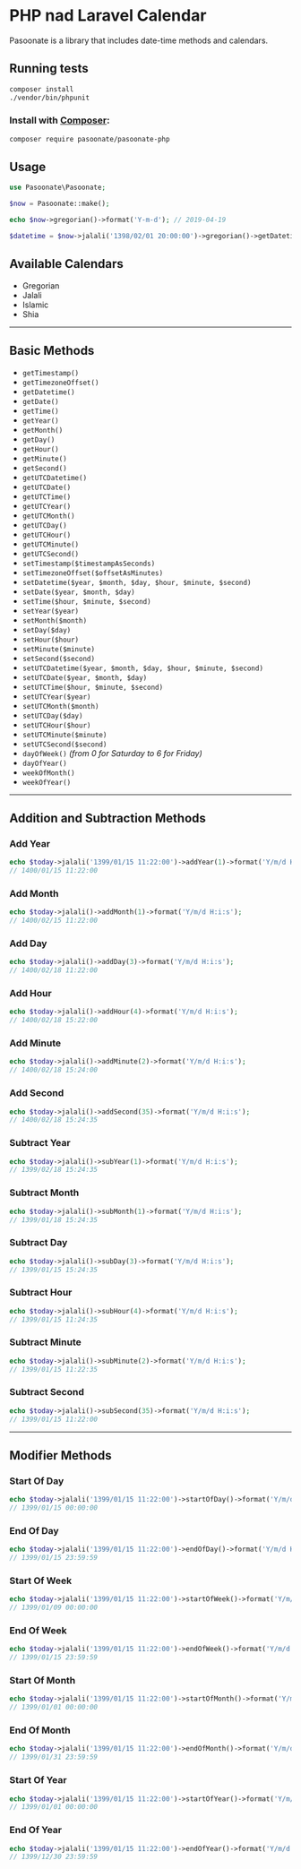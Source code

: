 
# PHP nad Laravel Calendar

Pasoonate is a library that includes date-time methods and calendars.



## Running tests
```bash
composer install
./vendor/bin/phpunit
```


### Install with [Composer](https://getcomposer.org):  
```bash
composer require pasoonate/pasoonate-php
```

## Usage
```php
use Pasoonate\Pasoonate;

$now = Pasoonate::make();
```

```php
echo $now->gregorian()->format('Y-m-d'); // 2019-04-19
```

```php
$datetime = $now->jalali('1398/02/01 20:00:00')->gregorian()->getDatetime();
```

## Available Calendars

- Gregorian
- Jalali
- Islamic
- Shia

---

## Basic Methods

- `getTimestamp()`
- `getTimezoneOffset()`
- `getDatetime()`
- `getDate()`
- `getTime()`
- `getYear()`
- `getMonth()`
- `getDay()`
- `getHour()`
- `getMinute()`
- `getSecond()`
- `getUTCDatetime()`
- `getUTCDate()`
- `getUTCTime()`
- `getUTCYear()`
- `getUTCMonth()`
- `getUTCDay()`
- `getUTCHour()`
- `getUTCMinute()`
- `getUTCSecond()`
- `setTimestamp($timestampAsSeconds)`
- `setTimezoneOffset($offsetAsMinutes)`
- `setDatetime($year, $month, $day, $hour, $minute, $second)`
- `setDate($year, $month, $day)`
- `setTime($hour, $minute, $second)`
- `setYear($year)`
- `setMonth($month)`
- `setDay($day)`
- `setHour($hour)`
- `setMinute($minute)`
- `setSecond($second)`
- `setUTCDatetime($year, $month, $day, $hour, $minute, $second)`
- `setUTCDate($year, $month, $day)`
- `setUTCTime($hour, $minute, $second)`
- `setUTCYear($year)`
- `setUTCMonth($month)`
- `setUTCDay($day)`
- `setUTCHour($hour)`
- `setUTCMinute($minute)`
- `setUTCSecond($second)`
- `dayOfWeek()` *(from 0 for Saturday to 6 for Friday)*
- `dayOfYear()`
- `weekOfMonth()`
- `weekOfYear()`

---

## Addition and Subtraction Methods

### Add Year
```php
echo $today->jalali('1399/01/15 11:22:00')->addYear(1)->format('Y/m/d H:i:s');
// 1400/01/15 11:22:00
```

### Add Month
```php
echo $today->jalali()->addMonth(1)->format('Y/m/d H:i:s');
// 1400/02/15 11:22:00
```

### Add Day
```php
echo $today->jalali()->addDay(3)->format('Y/m/d H:i:s');
// 1400/02/18 11:22:00
```

### Add Hour
```php
echo $today->jalali()->addHour(4)->format('Y/m/d H:i:s');
// 1400/02/18 15:22:00
```

### Add Minute
```php
echo $today->jalali()->addMinute(2)->format('Y/m/d H:i:s');
// 1400/02/18 15:24:00
```

### Add Second
```php
echo $today->jalali()->addSecond(35)->format('Y/m/d H:i:s');
// 1400/02/18 15:24:35
```

### Subtract Year
```php
echo $today->jalali()->subYear(1)->format('Y/m/d H:i:s');
// 1399/02/18 15:24:35
```

### Subtract Month
```php
echo $today->jalali()->subMonth(1)->format('Y/m/d H:i:s');
// 1399/01/18 15:24:35
```

### Subtract Day
```php
echo $today->jalali()->subDay(3)->format('Y/m/d H:i:s');
// 1399/01/15 15:24:35
```

### Subtract Hour
```php
echo $today->jalali()->subHour(4)->format('Y/m/d H:i:s');
// 1399/01/15 11:24:35
```

### Subtract Minute
```php
echo $today->jalali()->subMinute(2)->format('Y/m/d H:i:s');
// 1399/01/15 11:22:35
```

### Subtract Second
```php
echo $today->jalali()->subSecond(35)->format('Y/m/d H:i:s');
// 1399/01/15 11:22:00
```

---

## Modifier Methods

### Start Of Day
```php
echo $today->jalali('1399/01/15 11:22:00')->startOfDay()->format('Y/m/d H:i:s');
// 1399/01/15 00:00:00
```

### End Of Day
```php
echo $today->jalali('1399/01/15 11:22:00')->endOfDay()->format('Y/m/d H:i:s');
// 1399/01/15 23:59:59
```

### Start Of Week
```php
echo $today->jalali('1399/01/15 11:22:00')->startOfWeek()->format('Y/m/d H:i:s');
// 1399/01/09 00:00:00
```

### End Of Week
```php
echo $today->jalali('1399/01/15 11:22:00')->endOfWeek()->format('Y/m/d H:i:s');
// 1399/01/15 23:59:59
```

### Start Of Month
```php
echo $today->jalali('1399/01/15 11:22:00')->startOfMonth()->format('Y/m/d H:i:s');
// 1399/01/01 00:00:00
```

### End Of Month
```php
echo $today->jalali('1399/01/15 11:22:00')->endOfMonth()->format('Y/m/d H:i:s');
// 1399/01/31 23:59:59
```

### Start Of Year
```php
echo $today->jalali('1399/01/15 11:22:00')->startOfYear()->format('Y/m/d H:i:s');
// 1399/01/01 00:00:00
```

### End Of Year
```php
echo $today->jalali('1399/01/15 11:22:00')->endOfYear()->format('Y/m/d H:i:s');
// 1399/12/30 23:59:59
```
